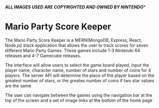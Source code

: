 *****ALL IMAGES USED ARE COPYRIGHTED AND OWNED BY NINTENDO******

# Mario Party Score Keeper

The Mario Party Score Keeper is a MERN(MongoDB, Express, React, Node.js) stack application that allows the user to track scores for seven different Mario Party Games. 
These games include 1-3 Nintendo 64 releases and 4-7 Gamecube releases. 

The interface will allow users to select the game board played, input the player name, character name, number of stars and number of coins for 4 players. The server API will determine the place of the player based on the greatest number of stars, or the greates number of coins if two star values are the same. 

The user can navigate between the games using the navigation bar at the top of the screen and a set of image links at the bottom of the home page
